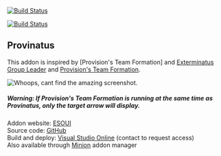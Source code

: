 [![Build Status](https://provinatus.visualstudio.com/_apis/public/build/definitions/75b411d1-717b-489a-9d0a-b476695ebb24/3/badge)](https://provinatus.visualstudio.com/_apis/public/build/definitions/75b411d1-717b-489a-9d0a-b476695ebb24/3/badge)

[![Build Status](https://rmsprodscussu1.vsrm.visualstudio.com/Acd1f4d7d-4e91-4b21-8fef-1fe4fb691aff/_apis/public/Release/badge/75b411d1-717b-489a-9d0a-b476695ebb24/2/5)](https://rmsprodscussu1.vsrm.visualstudio.com/Acd1f4d7d-4e91-4b21-8fef-1fe4fb691aff/_apis/public/Release/badge/75b411d1-717b-489a-9d0a-b476695ebb24/2/5)
## Provinatus
This addon is inspired by [Provision's Team Formation] and [Exterminatus Group Leader](http://www.esoui.com/downloads/info329-0.1.html) and [Provision's Team Formation](http://www.esoui.com/downloads/info1135-ProvisionsTeamFormation.html).

![Whoops, cant find the amazing screenshot.](images/pvp.gif)

##### Warning: If Provision's Team Formation is running at the same time as Provinatus, only the target arrow will display. 

Addon website: [ESOUI](http://www.esoui.com/downloads/info1943-Provinatus.html)
<br />
Source code: [GitHub](https://github.com/michaelwestbrook/Provinatus)
<br />
Build and deploy: [Visual Studio Online](https://provinatus.visualstudio.com/Provinatus) (contact to request access)
<br />
Also available through [Minion](http://minion.mmoui.com/) addon manager
